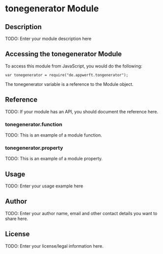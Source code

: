 # tonegenerator Module

## Description

TODO: Enter your module description here

## Accessing the tonegenerator Module

To access this module from JavaScript, you would do the following:

    var tonegenerator = require("de.appwerft.tongenerator");

The tonegenerator variable is a reference to the Module object.

## Reference

TODO: If your module has an API, you should document
the reference here.

### tonegenerator.function

TODO: This is an example of a module function.

### tonegenerator.property

TODO: This is an example of a module property.

## Usage

TODO: Enter your usage example here

## Author

TODO: Enter your author name, email and other contact
details you want to share here.

## License

TODO: Enter your license/legal information here.
